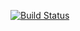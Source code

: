 [![Build Status](https://dev.azure.com/jayantanantbhat/POCPipeline2/_apis/build/status/jayantbhat1983.test?branchName=master)](https://dev.azure.com/jayantanantbhat/POCPipeline2/_build/latest?definitionId=2&branchName=master)
